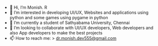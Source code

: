 - 👋 Hi, I’m Monish. R
- 👀 I’m interested in developing UI/UX, Websites and applications using python and some games using pygame in python 
- 🌱 I’m currently a student of Sathyabama University, Chennai
- 💞️ I’m looking to collaborate with UI/UX developers, Web developers and also App developers to make the best projects
- 📫 How to reach me: 
          > dr.monish.dev555@gmail.com



<!---
coder-monishr/coder-monishr is a ✨ special ✨ repository because its `README.md` (this file) appears on your GitHub profile.
You can click the Preview link to take a look at your changes.
--->
